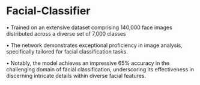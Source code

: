 # Facial-Classifier
•	Trained on an extensive dataset comprising 140,000 face images distributed across a diverse set of 7,000 classes

•	The network demonstrates exceptional proficiency in image analysis, specifically tailored for facial classification tasks.

•	Notably, the model achieves an impressive 65% accuracy in the challenging domain of facial classification, underscoring its effectiveness in discerning intricate details within diverse facial features.
